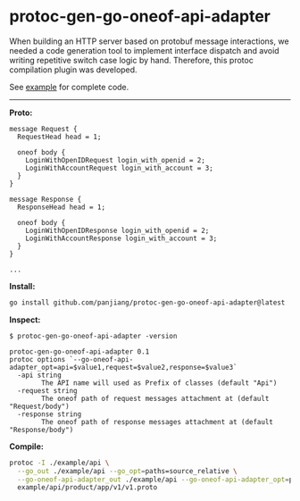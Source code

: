 # protoc-gen-go-oneof-api-adapter

When building an HTTP server based on protobuf message interactions, we needed a code generation tool to implement interface dispatch and avoid writing repetitive switch case logic by hand. Therefore, this protoc compilation plugin was developed.

See [example](./example/main.go) for complete code.

---

**Proto:**

```proto3
message Request {
  RequestHead head = 1;

  oneof body {
    LoginWithOpenIDRequest login_with_openid = 2;
    LoginWithAccountRequest login_with_account = 3;
  }
}

message Response {
  ResponseHead head = 1;

  oneof body {
    LoginWithOpenIDResponse login_with_openid = 2;
    LoginWithAccountResponse login_with_account = 3;
  }
}

...
```

**Install:**

```sh
go install github.com/panjiang/protoc-gen-go-oneof-api-adapter@latest
```

**Inspect:**

```console
$ protoc-gen-go-oneof-api-adapter -version

protoc-gen-go-oneof-api-adapter 0.1
protoc options `--go-oneof-api-adapter_opt=api=$value1,request=$value2,response=$value3`
  -api string
        The API name will used as Prefix of classes (default "Api")
  -request string
        The oneof path of request messages attachment at (default "Request/body")
  -response string
        The oneof path of response messages attachment at (default "Response/body")
```

**Compile:**

```sh
protoc -I ./example/api \
  --go_out ./example/api --go_opt=paths=source_relative \
  --go-oneof-api-adapter_out ./example/api --go-oneof-api-adapter_opt=paths=source_relative,api=Api,request=Request/body,response=Response/body \
  example/api/product/app/v1/v1.proto
```
